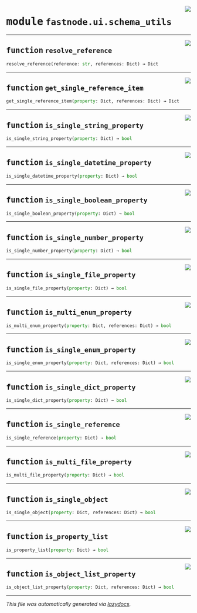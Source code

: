 <!-- markdownlint-disable -->

<a href="https://github.com/khulnasoft/fastnode/blob/main/src/fastnode/ui/schema_utils.py#L0"><img align="right" style="float:right;" src="https://img.shields.io/badge/-source-cccccc?style=flat-square"></a>

# <kbd>module</kbd> `fastnode.ui.schema_utils`





---

<a href="https://github.com/khulnasoft/fastnode/blob/main/src/fastnode/ui/schema_utils.py#L4"><img align="right" style="float:right;" src="https://img.shields.io/badge/-source-cccccc?style=flat-square"></a>

## <kbd>function</kbd> `resolve_reference`

```python
resolve_reference(reference: str, references: Dict) → Dict
```






---

<a href="https://github.com/khulnasoft/fastnode/blob/main/src/fastnode/ui/schema_utils.py#L8"><img align="right" style="float:right;" src="https://img.shields.io/badge/-source-cccccc?style=flat-square"></a>

## <kbd>function</kbd> `get_single_reference_item`

```python
get_single_reference_item(property: Dict, references: Dict) → Dict
```






---

<a href="https://github.com/khulnasoft/fastnode/blob/main/src/fastnode/ui/schema_utils.py#L16"><img align="right" style="float:right;" src="https://img.shields.io/badge/-source-cccccc?style=flat-square"></a>

## <kbd>function</kbd> `is_single_string_property`

```python
is_single_string_property(property: Dict) → bool
```






---

<a href="https://github.com/khulnasoft/fastnode/blob/main/src/fastnode/ui/schema_utils.py#L20"><img align="right" style="float:right;" src="https://img.shields.io/badge/-source-cccccc?style=flat-square"></a>

## <kbd>function</kbd> `is_single_datetime_property`

```python
is_single_datetime_property(property: Dict) → bool
```






---

<a href="https://github.com/khulnasoft/fastnode/blob/main/src/fastnode/ui/schema_utils.py#L26"><img align="right" style="float:right;" src="https://img.shields.io/badge/-source-cccccc?style=flat-square"></a>

## <kbd>function</kbd> `is_single_boolean_property`

```python
is_single_boolean_property(property: Dict) → bool
```






---

<a href="https://github.com/khulnasoft/fastnode/blob/main/src/fastnode/ui/schema_utils.py#L30"><img align="right" style="float:right;" src="https://img.shields.io/badge/-source-cccccc?style=flat-square"></a>

## <kbd>function</kbd> `is_single_number_property`

```python
is_single_number_property(property: Dict) → bool
```






---

<a href="https://github.com/khulnasoft/fastnode/blob/main/src/fastnode/ui/schema_utils.py#L34"><img align="right" style="float:right;" src="https://img.shields.io/badge/-source-cccccc?style=flat-square"></a>

## <kbd>function</kbd> `is_single_file_property`

```python
is_single_file_property(property: Dict) → bool
```






---

<a href="https://github.com/khulnasoft/fastnode/blob/main/src/fastnode/ui/schema_utils.py#L41"><img align="right" style="float:right;" src="https://img.shields.io/badge/-source-cccccc?style=flat-square"></a>

## <kbd>function</kbd> `is_multi_enum_property`

```python
is_multi_enum_property(property: Dict, references: Dict) → bool
```






---

<a href="https://github.com/khulnasoft/fastnode/blob/main/src/fastnode/ui/schema_utils.py#L56"><img align="right" style="float:right;" src="https://img.shields.io/badge/-source-cccccc?style=flat-square"></a>

## <kbd>function</kbd> `is_single_enum_property`

```python
is_single_enum_property(property: Dict, references: Dict) → bool
```






---

<a href="https://github.com/khulnasoft/fastnode/blob/main/src/fastnode/ui/schema_utils.py#L64"><img align="right" style="float:right;" src="https://img.shields.io/badge/-source-cccccc?style=flat-square"></a>

## <kbd>function</kbd> `is_single_dict_property`

```python
is_single_dict_property(property: Dict) → bool
```






---

<a href="https://github.com/khulnasoft/fastnode/blob/main/src/fastnode/ui/schema_utils.py#L70"><img align="right" style="float:right;" src="https://img.shields.io/badge/-source-cccccc?style=flat-square"></a>

## <kbd>function</kbd> `is_single_reference`

```python
is_single_reference(property: Dict) → bool
```






---

<a href="https://github.com/khulnasoft/fastnode/blob/main/src/fastnode/ui/schema_utils.py#L77"><img align="right" style="float:right;" src="https://img.shields.io/badge/-source-cccccc?style=flat-square"></a>

## <kbd>function</kbd> `is_multi_file_property`

```python
is_multi_file_property(property: Dict) → bool
```






---

<a href="https://github.com/khulnasoft/fastnode/blob/main/src/fastnode/ui/schema_utils.py#L91"><img align="right" style="float:right;" src="https://img.shields.io/badge/-source-cccccc?style=flat-square"></a>

## <kbd>function</kbd> `is_single_object`

```python
is_single_object(property: Dict, references: Dict) → bool
```






---

<a href="https://github.com/khulnasoft/fastnode/blob/main/src/fastnode/ui/schema_utils.py#L101"><img align="right" style="float:right;" src="https://img.shields.io/badge/-source-cccccc?style=flat-square"></a>

## <kbd>function</kbd> `is_property_list`

```python
is_property_list(property: Dict) → bool
```






---

<a href="https://github.com/khulnasoft/fastnode/blob/main/src/fastnode/ui/schema_utils.py#L114"><img align="right" style="float:right;" src="https://img.shields.io/badge/-source-cccccc?style=flat-square"></a>

## <kbd>function</kbd> `is_object_list_property`

```python
is_object_list_property(property: Dict, references: Dict) → bool
```








---

_This file was automatically generated via [lazydocs](https://github.com/khulnasoft/lazydocs)._
